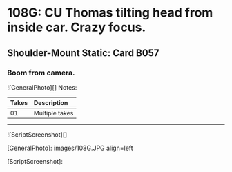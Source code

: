 # 108G: CU Thomas tilting head from inside car. Crazy focus.

## Shoulder-Mount Static: Card B057

### Boom from camera.

![GeneralPhoto][]
Notes: 

| Takes | Description |
|:---|:----|
| 01 | Multiple takes |

----

![ScriptScreenshot][]


[GeneralPhoto]:  images/108G.JPG align=left

[ScriptScreenshot]: 